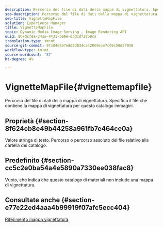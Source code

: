 ```yaml
---
description: Percorso del file di dati della mappa di vignettatura. Specifica il file che contiene la mappa di vignettatura per questo catalogo immagini.
seo-description: Percorso del file di dati della mappa di vignettatura. Specifica il file che contiene la mappa di vignettatura per questo catalogo immagini.
seo-title: VignetteMapFile
solution: Experience Manager
title: VignetteMapFile
topic: Dynamic Media Image Serving - Image Rendering API
uuid: d07dcfea-241e-4431-b09e-dbd1df38b8ca
translation-type: tm+mt
source-git-commit: 97a84e8e7edd3d834ca42069eae7c09c00d57938
workflow-type: tm+mt
source-wordcount: '87'
ht-degree: 4%

---
```



# VignetteMapFile{#vignettemapfile}

Percorso del file di dati della mappa di vignettatura. Specifica il file che contiene la mappa di vignettatura per questo catalogo immagini.

## Proprietà {#section-8f624cb8e49b44258a961fb7e464ce0a}

Valore stringa di testo. Percorso o percorso assoluto del file relativo alla cartella del catalogo.

## Predefinito {#section-cc5c2e0ba54a4e5890a7330ee038fac8}

Vuoto, che indica che questo catalogo di materiali non include una mappa di vignettatura.

## Consultate anche {#section-e77e22ed4aaa4b99919f07afc5ecc404}

[Riferimento mappa vignettatura](../../../../../ir-api/material-cat/image-rendering-api-ref/c-ir-material-catalog/c-ir-vignette-map-reference/c-ir-vignette-map-reference.md#concept-f9486269f2b04d4cb6750f3af7bf0eb7)
